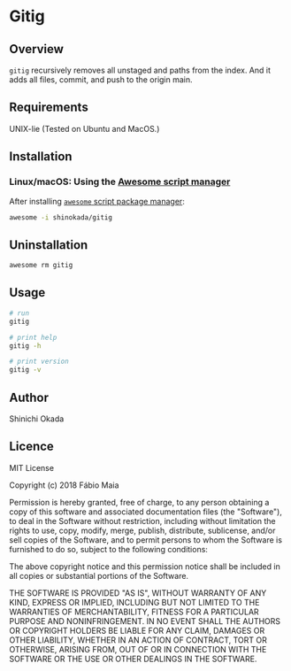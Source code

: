 # Gitig

## Overview

`gitig` recursively removes all unstaged and paths from the index. And it adds all files, commit, and push to the origin main.

## Requirements

UNIX-lie (Tested on Ubuntu and MacOS.)

## Installation

### Linux/macOS: Using the [Awesome script manager](https://github.com/shinokada/awesome)

After installing [`awesome` script package manager](https://github.com/shinokada/awesome):

```sh
awesome -i shinokada/gitig
```

## Uninstallation

```sh
awesome rm gitig
```

## Usage

```sh
# run
gitig

# print help
gitig -h

# print version
gitig -v
```

## Author

Shinichi Okada

## Licence

MIT License

Copyright (c) 2018 Fábio Maia

Permission is hereby granted, free of charge, to any person obtaining a copy
of this software and associated documentation files (the "Software"), to deal
in the Software without restriction, including without limitation the rights
to use, copy, modify, merge, publish, distribute, sublicense, and/or sell
copies of the Software, and to permit persons to whom the Software is
furnished to do so, subject to the following conditions:

The above copyright notice and this permission notice shall be included in all
copies or substantial portions of the Software.

THE SOFTWARE IS PROVIDED "AS IS", WITHOUT WARRANTY OF ANY KIND, EXPRESS OR
IMPLIED, INCLUDING BUT NOT LIMITED TO THE WARRANTIES OF MERCHANTABILITY,
FITNESS FOR A PARTICULAR PURPOSE AND NONINFRINGEMENT. IN NO EVENT SHALL THE
AUTHORS OR COPYRIGHT HOLDERS BE LIABLE FOR ANY CLAIM, DAMAGES OR OTHER
LIABILITY, WHETHER IN AN ACTION OF CONTRACT, TORT OR OTHERWISE, ARISING FROM,
OUT OF OR IN CONNECTION WITH THE SOFTWARE OR THE USE OR OTHER DEALINGS IN THE
SOFTWARE.
